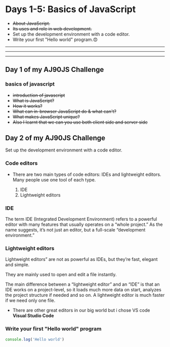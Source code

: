 
# Days 1-5: Basics of JavaScript

- ~~About JavaScript.~~
- ~~Its uses and role in web development.~~
- Set up the development environment with a code editor.
- Write your first "Hello world" program.😍
 


---
---
---
  
  


## Day 1 of my AJ90JS Challenge

### basics of javascript

- ~~introduction of javascript~~
- ~~What is JavaScript?~~
- ~~How it works?~~
- ~~What can in-browser JavaScript do & what can't?~~
- ~~What makes JavaScript unique?~~
- ~~Also I learnt that we can you use both client side and server side~~


## Day 2 of my AJ90JS Challenge

Set up the development environment with a code editor.

### Code editors

- There are two main types of code editors: IDEs and lightweight editors. Many people use one tool of each type.

    1. IDE
    2. Lightweight editors

### IDE

The term IDE (Integrated Development Environment) refers to a powerful editor with many features that usually operates on a “whole project.” As the name suggests, it’s not just an editor, but a full-scale “development environment.”

### Lightweight editors

Lightweight editors” are not as powerful as IDEs, but they’re fast, elegant and simple.

They are mainly used to open and edit a file instantly.

The main difference between a “lightweight editor” and an “IDE” is that an IDE works on a project-level, so it loads much more data on start, analyzes the project structure if needed and so on. A lightweight editor is much faster if we need only one file.


- There are other great editors in our big world but i chose VS code **Visual Studio Code** 


### Write your first "Hello world" program

``` js
console.log('Hello world')
```






